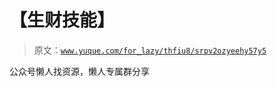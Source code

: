 # 【生财技能】

> 原文：[`www.yuque.com/for_lazy/thfiu8/srpv2ozyeehy57y5`](https://www.yuque.com/for_lazy/thfiu8/srpv2ozyeehy57y5)



公众号懒人找资源，懒人专属群分享